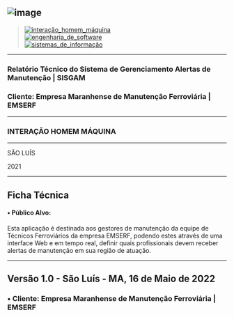 ![image](https://user-images.githubusercontent.com/40738499/168452630-314bb193-54bf-4b59-a4b8-80133971b077.png)
---

> [![interação_homem_máquina](https://img.shields.io/badge/Interação_Homem_Máquina-Profa%20Eveline%20Sá-blue.svg)](url)</br>
> [![engenharia_de_software](https://img.shields.io/badge/Engenharia_de_Software-Prof%20Daniel%20Lima%20Jr-blue.svg)](url)</br>
> [![sistemas_de_informação](https://img.shields.io/badge/Sistemas_de_Informação-@IFMA-blue.svg)](url)</br>
---

### Relatório Técnico do Sistema de Gerenciamento Alertas de Manutenção | SISGAM
### Cliente: Empresa Maranhense de Manutenção Ferroviária | EMSERF
---

### INTERAÇÃO HOMEM MÁQUINA
---




SÃO LUÍS 

2021


---
## Ficha Técnica

#### • Público Alvo:

Esta aplicação é destinada aos gestores de manutenção da equipe de Técnicos Ferroviários da empresa EMSERF, podendo estes através de uma interface Web e em tempo real, definir quais profissionais devem receber alertas de manutenção em sua região de atuação.

---
Versão 1.0 - São Luís - MA, 16 de Maio de 2022
---

### • Cliente: Empresa Maranhense de Manutenção Ferroviária | EMSERF




